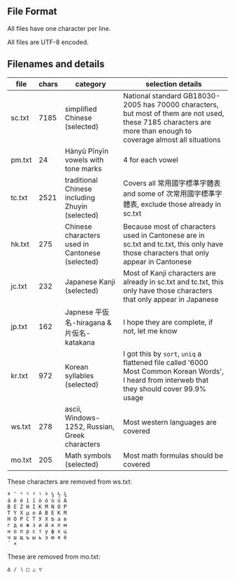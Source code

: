 ## File Format

All files have one character per line.

All files are UTF-8 encoded.

## Filenames and details

| file   | chars | category                                        | selection details  |
| ------ | ----- | ------------------------------------------------| ------------------ |
| sc.txt | 7185  | simplified Chinese (selected)                   | National standard GB18030-2005 has 70000 characters, but most of them are not used, these 7185 characters are more than enough to coverage almost all situations |
| pm.txt | 24    | Hànyǔ Pīnyīn vowels with tone marks         | 4 for each vowel |
| tc.txt | 2521  | traditional Chinese including Zhuyin (selected) | Covers all 常用國字標準字體表 and some of 次常用國字標準字體表, exclude those already in sc.txt |
| hk.txt | 275   | Chinese characters used in Cantonese (selected) | Because most of characters used in Cantonese are in sc.txt and tc.txt, this only have those characters that only appear in Cantonese |
| jc.txt | 232   | Japanese Kanji (selected)                       | Most of Kanji characters are already in sc.txt and tc.txt, this only have those characters that only appear in Japanese |
| jp.txt | 162   | Japnese 平仮名-hiragana & 片仮名-katakana       | I hope they are complete, if not, let me know |
| kr.txt | 972   | Korean syllables (selected)                     | I got this by `sort`, `uniq` a flattened file called '6000 Most Common Korean Words', I heard from interweb that they should cover 99.9% usage |
| ws.txt | 278   | ascii, Windows-1252, Russian, Greek characters  | Most western languages are covered |
| mo.txt | 205   | Math symbols (selected)                         | Most math formulas should be covered |

These characters are removed from ws.txt:

    ª ¯ ° ² ³ ¹ º ¼ ½ ¾ 
    á è é ì í ò ó ù ú Α
    Β Ε Ζ Η Ι Κ Μ Ν Ο Ρ
    Τ Υ Χ μ ο А В Е К М
    Н О Р С Т У Х Ь а в
    г д е ж з и й к л м
    н о п р с т у ф х ц
    ч ш щ ъ ы ь э ю я ё
    ´ ×

These are removed from mo.txt:

    ∆ ∕ ∖ □ △ ▽
